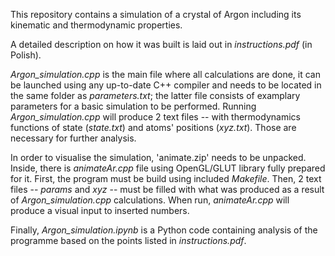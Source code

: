 This repository contains a simulation of a crystal of Argon including its kinematic and thermodynamic properties.

A detailed description on how it was built is laid out in _instructions.pdf_ (in Polish).

_Argon_simulation.cpp_ is the main file where all calculations are done, it can be launched using any up-to-date C++ compiler and needs to be located in the same folder as _parameters.txt_; the latter file consists of examplary parameters for a basic simulation to be performed. Running _Argon_simulation.cpp_ will produce 2 text files -- with thermodynamics functions of state (_state.txt_) and atoms' positions (_xyz.txt_). Those are necessary for further analysis.

In order to visualise the simulation, 'animate.zip' needs to be unpacked. Inside, there is _animateAr.cpp_ file using OpenGL/GLUT library fully prepared for it. First, the program must be build using included _Makefile_. Then, 2 text files -- _params_ and _xyz_ -- must be filled with what was produced as a result of _Argon_simulation.cpp_ calculations. When run, _animateAr.cpp_ will produce a visual input to inserted numbers.

Finally, _Argon_simulation.ipynb_ is a Python code containing analysis of the programme based on the points listed in _instructions.pdf_.
